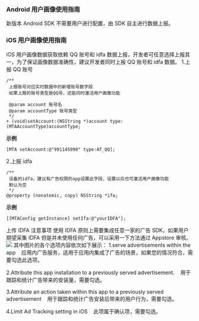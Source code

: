 ### Android 用户画像使用指南
新版本 Android SDK 不需要用户进行配置，由 SDK 自主进行数据上报。
### iOS 用户画像使用指南
iOS 用户画像数据获取依赖 QQ 账号和 idfa 数据上报，开发者可任意选择上报其一，为了保证画像数据准确性，建议开发者同时上报 QQ 账号和 idfa 数据。
1.上报 QQ 账号

```obj-c
/**
 上报账号对应实时数据中的新增账号数字段
 如果上报的账号类型是QQ号，还能同时激活用户画像功能

 @param account 账号名
 @param accountType 账号类型
 */
+ (void)setAccount:(NSString *)account type:(MTAAccountType)accountType;
```
**示例**
```obj-c
[MTA setAccount:@"991145990" type:AT_QQ];
```
2.上报 idfa

```obj-c
/**
 设备的idfa，建议有广告权限的app设置此字段，设置以后也可激活用户画像功能
 默认为空
 */
@property (nonatomic, copy) NSString *ifa;
```
**示例**
```obj-c
[[MTAConfig getInstance] setIfa:@"yourIDFA"];
```
上传 IDFA 注意事项
使用 IDFA 原则上需要集成任意一家的广告 SDK，如果用户期望采集 IDFA 但是并未使用任何广告，可以采用一下方法通过 Appstore 审核。
 ![](http://imgcache.tce.fsphere.cn/static/main.qcloudimg.com/raw/5c6762eb5cfa531c83862703000dc876.png)
 其中图片的各个选项内容依次如下展示：
 1.serve advertisements within the app
&nbsp;&nbsp;&nbsp;应用内广告服务，适用于应用内集成了广告的场景，如果您的情况符合，需要勾选此选项。

2.Attribute this app installation to a previously served advertisement.
&nbsp;&nbsp;&nbsp;用于跟踪和统计广告带来的安装量，需要勾选。

3.Attribute an action taken within this app to a previously served advertisement
&nbsp;&nbsp;&nbsp;用于跟踪和统计广告安装后带来的用户行为，需要勾选。

4.Limit Ad Tracking setting in iOS
  &nbsp;&nbsp;&nbsp;此项属于确认项，需要勾选。